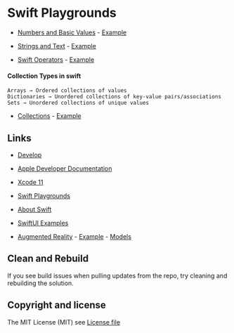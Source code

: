 # Swift Playgrounds

- [Numbers and Basic Values](https://developer.apple.com/documentation/swift/swift_standard_library/numbers_and_basic_values) - [Example](https://github.com/jorgemht/Swift/blob/master/Examples/VariablesConstants.playground/Contents.swift)

- [Strings and Text](https://developer.apple.com/documentation/swift/swift_standard_library/strings_and_text) - [Example](https://github.com/jorgemht/Swift/blob/master/Examples/VariablesConstants.playground/Contents.swift)

- [Swift Operators](https://developer.apple.com/documentation/swift/swift_standard_library/numbers_and_basic_values) - [Example](https://github.com/jorgemht/Swift/blob/master/Examples/Operators.playground/Contents.swift)

#### Collection Types in swift

    Arrays → Ordered collections of values
    Dictionaries → Unordered collections of key-value pairs/associations
    Sets → Unordered collections of unique values

- [Collections](https://developer.apple.com/documentation/swift/swift_standard_library/collections) - [Example](https://github.com/jorgemht/Swift/blob/master/Examples/CollectionsPlayground.playground/Contents.swift)

## Links

- [Develop](https://developer.apple.com/develop/)

- [Apple Developer Documentation](https://developer.apple.com/documentation)

- [Xcode 11](https://developer.apple.com/xcode/)

- [Swift Playgrounds](https://www.apple.com/swift/playgrounds/)

- [About Swift](https://docs.swift.org/swift-book/)

- [SwiftUI Examples](https://github.com/jorgemht/SwiftUI)

- [Augmented Reality](https://developer.apple.com/augmented-reality/) - [Example](https://github.com/jorgemht/Swift/tree/master/Examples/ExampleAR) - [Models](https://developer.apple.com/augmented-reality/quick-look/)  

## Clean and Rebuild

If you see build issues when pulling updates from the repo, try cleaning and rebuilding the solution.

## Copyright and license

The MIT License (MIT) see [License file](https://github.com/jorgemht/SkiaSharpXF/blob/master/LICENSE)
